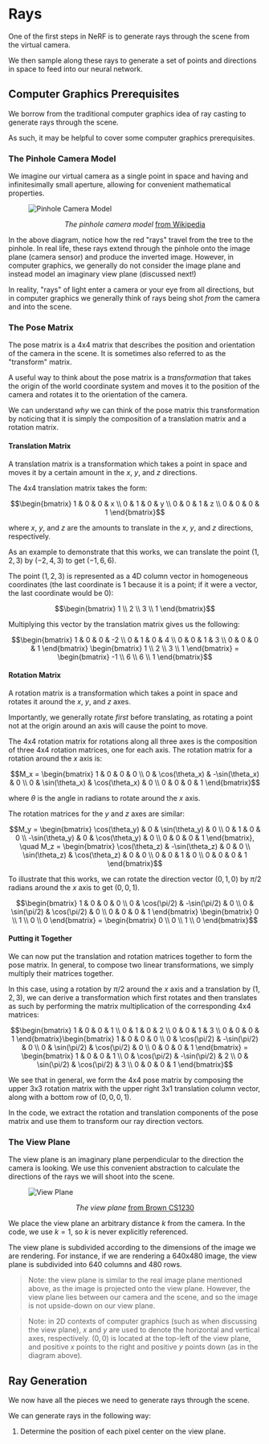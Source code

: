 # Rays
One of the first steps in NeRF is to generate rays through the scene from the virtual camera.

We then sample along these rays to generate a set of points and directions in space to feed into our neural network.

## Computer Graphics Prerequisites
We borrow from the traditional computer graphics idea of ray casting to generate rays through the scene.

As such, it may be helpful to cover some computer graphics prerequisites.

### The Pinhole Camera Model
We imagine our virtual camera as a single point in space and having and infinitesimally small aperture, allowing for convenient mathematical properties.

<figure>
    <img src="https://upload.wikimedia.org/wikipedia/commons/thumb/3/3b/Pinhole-camera.svg/2880px-Pinhole-camera.svg.png" alt="Pinhole Camera Model">
    <figcaption>
        <p align="center">
            <i>The pinhole camera model</i>
            <a href="https://en.wikipedia.org/wiki/Pinhole_camera_model">from Wikipedia</a>
        </p>
    </figcaption>
</figure>

In the above diagram, notice how the red "rays" travel from the tree to the pinhole. In real life, these rays extend through the pinhole onto the image plane (camera sensor) and produce the inverted image. However, in computer graphics, we generally do not consider the image plane and instead model an imaginary view plane (discussed next!)

In reality, "rays" of light enter a camera or your eye from all directions, but in computer graphics we generally think of rays being shot *from* the camera and into the scene.

### The Pose Matrix
The pose matrix is a 4x4 matrix that describes the position and orientation of the camera in the scene. It is sometimes also referred to as the "transform" matrix.

A useful way to think about the pose matrix is a *transformation* that takes the origin of the world coordinate system and moves it to the position of the camera and rotates it to the orientation of the camera.

We can understand *why* we can think of the pose matrix this transformation by noticing that it is simply the composition of a translation matrix and a rotation matrix.

#### Translation Matrix
A translation matrix is a transformation which takes a point in space and moves it by a certain amount in the $x$, $y$, and $z$ directions.

The 4x4 translation matrix takes the form:

```math
\begin{bmatrix} 1 & 0 & 0 & x \\ 0 & 1 & 0 & y \\ 0 & 0 & 1 & z \\ 0 & 0 & 0 & 1 \end{bmatrix}
```
where $x$, $y$, and $z$ are the amounts to translate in the $x$, $y$, and $z$ directions, respectively.

As an example to demonstrate that this works, we can translate the point $(1, 2, 3)$ by $(-2, 4, 3)$ to get $(-1, 6, 6)$.

The point $(1, 2, 3)$ is represented as a 4D column vector in homogeneous coordinates (the last coordinate is 1 because it is a point; if it were a vector, the last coordinate would be 0):

```math
\begin{bmatrix} 1 \\ 2 \\ 3 \\ 1 \end{bmatrix}
```

Multiplying this vector by the translation matrix gives us the following:

```math
\begin{bmatrix} 1 & 0 & 0 & -2 \\ 0 & 1 & 0 & 4 \\ 0 & 0 & 1 & 3 \\ 0 & 0 & 0 & 1 \end{bmatrix} \begin{bmatrix} 1 \\ 2 \\ 3 \\ 1 \end{bmatrix} = \begin{bmatrix} -1 \\ 6 \\ 6 \\ 1 \end{bmatrix}
```

#### Rotation Matrix
A rotation matrix is a transformation which takes a point in space and rotates it around the $x$, $y$, and $z$ axes.

Importantly, we generally rotate *first* before translating, as rotating a point not at the origin around an axis will cause the point to move.

The 4x4 rotation matrix for rotations along all three axes is the composition of three 4x4 rotation matrices, one for each axis. The rotation matrix for a rotation around the $x$ axis is:

```math
M_x = \begin{bmatrix} 1 & 0 & 0 & 0 \\ 0 & \cos(\theta_x) & -\sin(\theta_x) & 0 \\ 0 & \sin(\theta_x) & \cos(\theta_x) & 0 \\ 0 & 0 & 0 & 1 \end{bmatrix}
```

where $\theta$ is the angle in radians to rotate around the $x$ axis.

The rotation matrices for the $y$ and $z$ axes are similar:

```math
M_y = \begin{bmatrix} \cos(\theta_y) & 0 & \sin(\theta_y) & 0 \\ 0 & 1 & 0 & 0 \\ -\sin(\theta_y) & 0 & \cos(\theta_y) & 0 \\ 0 & 0 & 0 & 1 \end{bmatrix}, \quad M_z = \begin{bmatrix} \cos(\theta_z) & -\sin(\theta_z) & 0 & 0 \\ \sin(\theta_z) & \cos(\theta_z) & 0 & 0 \\ 0 & 0 & 1 & 0 \\ 0 & 0 & 0 & 1 \end{bmatrix}
```

To illustrate that this works, we can rotate the direction vector $(0, 1, 0)$ by $\pi/2$ radians around the $x$ axis to get $(0, 0, 1)$.

```math
\begin{bmatrix} 1 & 0 & 0 & 0 \\ 0 & \cos(\pi/2) & -\sin(\pi/2) & 0 \\ 0 & \sin(\pi/2) & \cos(\pi/2) & 0 \\ 0 & 0 & 0 & 1 \end{bmatrix} \begin{bmatrix} 0 \\ 1 \\ 0 \\ 0 \end{bmatrix} = \begin{bmatrix} 0 \\ 0 \\ 1 \\ 0 \end{bmatrix}
```

#### Putting it Together
We can now put the translation and rotation matrices together to form the pose matrix. In general, to compose two linear transformations, we simply multiply their matrices together.

In this case, using a rotation by $\pi/2$ around the $x$ axis and a translation by $(1, 2, 3)$, we can derive a transformation which first rotates and then translates as such by performing the matrix multiplication of the corresponding 4x4 matrices:

```math
\begin{bmatrix} 1 & 0 & 0 & 1 \\ 0 & 1 & 0 & 2 \\ 0 & 0 & 1 & 3 \\ 0 & 0 & 0 & 1 \end{bmatrix}\begin{bmatrix} 1 & 0 & 0 & 0 \\ 0 & \cos(\pi/2) & -\sin(\pi/2) & 0 \\ 0 & \sin(\pi/2) & \cos(\pi/2) & 0 \\ 0 & 0 & 0 & 1 \end{bmatrix} = \begin{bmatrix} 1 & 0 & 0 & 1 \\ 0 & \cos(\pi/2) & -\sin(\pi/2) & 2 \\ 0 & \sin(\pi/2) & \cos(\pi/2) & 3 \\ 0 & 0 & 0 & 1 \end{bmatrix}
```

We see that in general, we form the 4x4 pose matrix by composing the upper 3x3 rotation matrix with the upper right 3x1 translation column vector, along with a bottom row of $(0, 0, 0, 1)$.

In the code, we extract the rotation and translation components of the pose matrix and use them to transform our ray direction vectors.


### The View Plane
The view plane is an imaginary plane perpendicular to the direction the camera is looking. We use this convenient abstraction to calculate the directions of the rays we will shoot into the scene.

<figure>
    <img src="https://cs1230.graphics/projects/ray/1/viewplane.png" alt="View Plane">
    <figcaption>
        <p align="center">
            <i>The view plane</i>
            <a href="http://cs1230.graphics/projects/ray/1-algo-ans">from Brown CS1230</a>
        </p>
    </figcaption>
</figure>

We place the view plane an arbitrary distance $k$ from the camera. In the code, we use $k = 1$, so $k$ is never explicitly referenced.

The view plane is subdivided according to the dimensions of the image we are rendering. For instance, if we are rendering a 640x480 image, the view plane is subdivided into 640 columns and 480 rows.

> Note: the view plane is similar to the real image plane mentioned above, as the image is projected onto the view plane. However, the view plane lies between our camera and the scene, and so the image is not upside-down on our view plane.

> Note: in 2D contexts of computer graphics (such as when discussing the view plane), $x$ and $y$ are used to denote the horizontal and vertical axes, respectively. $(0, 0)$ is located at the top-left of the view plane, and positive $x$ points to the right and positive $y$ points down (as in the diagram above).

## Ray Generation
We now have all the pieces we need to generate rays through the scene.

We can generate rays in the following way:
1. Determine the position of each pixel center on the view plane.
